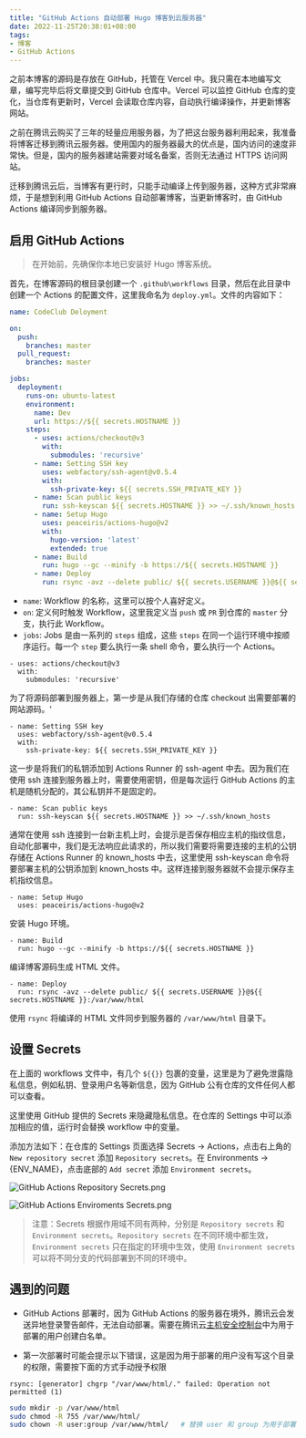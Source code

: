 ```yaml
---
title: "GitHub Actions 自动部署 Hugo 博客到云服务器"
date: 2022-11-25T20:38:01+08:00
tags:
- 博客
- GitHub Actions
---
```


之前本博客的源码是存放在 GitHub，托管在 Vercel 中。我只需在本地编写文章，编写完毕后将文章提交到 GitHub 仓库中。Vercel 可以监控 GitHub 仓库的变化，当仓库有更新时，Vercel 会读取仓库内容，自动执行编译操作，并更新博客网站。

之前在腾讯云购买了三年的轻量应用服务器，为了把这台服务器利用起来，我准备将博客迁移到腾讯云服务器。使用国内的服务器最大的优点是，国内访问的速度非常快。但是，国内的服务器建站需要对域名备案，否则无法通过 HTTPS 访问网站。

迁移到腾讯云后，当博客有更行时，只能手动编译上传到服务器，这种方式非常麻烦，于是想到利用 GitHub Actions 自动部署博客，当更新博客时，由 GitHub Actions 编译同步到服务器。


## 启用 GitHub Actions

> 在开始前，先确保你本地已安装好 Hugo 博客系统。

首先，在博客源码的根目录创建一个 `.github\workflows` 目录，然后在此目录中创建一个 Actions 的配置文件，这里我命名为 `deploy.yml`。文件的内容如下：

```yml
name: CodeClub Deloyment

on:
  push:
    branches: master
  pull_request:
    branches: master

jobs:
  deployment:
    runs-on: ubuntu-latest
    environment:
      name: Dev
      url: https://${{ secrets.HOSTNAME }}
    steps:
      - uses: actions/checkout@v3
        with:
          submodules: 'recursive'
      - name: Setting SSH key
        uses: webfactory/ssh-agent@v0.5.4
        with:
          ssh-private-key: ${{ secrets.SSH_PRIVATE_KEY }}
      - name: Scan public keys
        run: ssh-keyscan ${{ secrets.HOSTNAME }} >> ~/.ssh/known_hosts
      - name: Setup Hugo
        uses: peaceiris/actions-hugo@v2
        with: 
          hugo-version: 'latest'
          extended: true
      - name: Build
        run: hugo --gc --minify -b https://${{ secrets.HOSTNAME }}
      - name: Deploy
        run: rsync -avz --delete public/ ${{ secrets.USERNAME }}@${{ secrets.HOSTNAME }}:/var/www/html
```
- `name`: Workflow 的名称，这里可以按个人喜好定义。
- `on`: 定义何时触发 Workflow，这里我定义当 `push` 或 `PR` 到仓库的 `master` 分支，执行此 Workflow。
- `jobs`: Jobs 是由一系列的 `steps` 组成，这些 `steps` 在同一个运行环境中按顺序运行。每一个 `step` 要么执行一条 shell 命令，要么执行一个 Actions。


```
- uses: actions/checkout@v3
  with:
    submodules: 'recursive'
```
为了将源码部署到服务器上，第一步是从我们存储的仓库 checkout 出需要部署的网站源码。‘

```
- name: Setting SSH key
  uses: webfactory/ssh-agent@v0.5.4
  with:
    ssh-private-key: ${{ secrets.SSH_PRIVATE_KEY }}
```
这一步是将我们的私钥添加到 Actions Runner 的 ssh-agent 中去。因为我们在使用 ssh 连接到服务器上时，需要使用密钥，但是每次运行 GitHub Actions 的主机是随机分配的，其公私钥并不是固定的。

```
- name: Scan public keys
  run: ssh-keyscan ${{ secrets.HOSTNAME }} >> ~/.ssh/known_hosts
```
通常在使用 ssh 连接到一台新主机上时，会提示是否保存相应主机的指纹信息，自动化部署中，我们是无法响应此请求的，所以我们需要将需要连接的主机的公钥存储在 Actions Runner 的 known_hosts 中去，这里使用 ssh-keyscan 命令将要部署主机的公钥添加到 known_hosts 中。这样连接到服务器就不会提示保存主机指纹信息。

```
- name: Setup Hugo
  uses: peaceiris/actions-hugo@v2
```
安装 Hugo 环境。


```
- name: Build
  run: hugo --gc --minify -b https://${{ secrets.HOSTNAME }}
```
编译博客源码生成 HTML 文件。

```
- name: Deploy
  run: rsync -avz --delete public/ ${{ secrets.USERNAME }}@${{ secrets.HOSTNAME }}:/var/www/html
```
使用 `rsync` 将编译的 HTML 文件同步到服务器的 `/var/www/html` 目录下。

## 设置 Secrets

在上面的 workflows 文件中，有几个 `${{}}` 包裹的变量，这里是为了避免泄露隐私信息，例如私钥、登录用户名等新信息，因为 GitHub 公有仓库的文件任何人都可以查看。

这里使用 GitHub 提供的 Secrets 来隐藏隐私信息。在仓库的 Settings 中可以添加相应的值，运行时会替换 workflow 中的变量。

添加方法如下：在仓库的 Settings 页面选择 Secrets -> Actions，点击右上角的 `New repository secret` 添加 `Repository secrets`。在 Environments -> {ENV_NAME}，点击底部的 `Add secret` 添加 `Environment secrets`。

![GitHub Actions Repository Secrets.png](https://s2.loli.net/2022/12/06/jZiyarn6WeLfd8T.png)

![GitHub Actions Enviroments Secrets.png](https://s2.loli.net/2022/12/06/hDQnjSJGNg6iy9Y.png)

> 注意：Secrets 根据作用域不同有两种，分别是 `Repository secrets` 和 `Environment secrets`。`Repository secrets` 在不同环境中都生效，`Environment secrets` 只在指定的环境中生效，使用 `Environment secrets` 可以将不同分支的代码部署到不同的环境中。

## 遇到的问题

- GitHub Actions 部署时，因为 GitHub Actions 的服务器在境外，腾讯云会发送异地登录警告邮件，无法自动部署。需要在腾讯云[主机安全控制台](https://console.cloud.tencent.com/cwp/manage/loginLog/loginwhitelist)中为用于部署的用户创建白名单。

- 第一次部署时可能会提示以下错误，这是因为用于部署的用户没有写这个目录的权限，需要按下面的方式手动授予权限
```
rsync: [generator] chgrp "/var/www/html/." failed: Operation not permitted (1)
```

```bash
sudo mkdir -p /var/www/html
sudo chmod -R 755 /var/www/html/
sudo chown -R user:group /var/www/html/   # 替换 user 和 group 为用于部署的用户名和组名
```